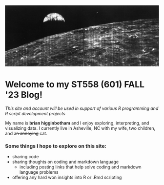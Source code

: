 ![](/First_View_of_Earth_from_Moon.jpg)

# Welcome to my ST558 (601) FALL '23 Blog!  
*This site and account will be used in support of various R programming and R script development projects*

My name is **brian higginbotham** and I enjoy exploring, interpreting, and visualizing data. I currently live in Asheville, NC with my wife, two children, and a~~n annoying~~ cat.

### Some things I hope to explore on this site:
* sharing code
* sharing thoughts on coding and markdown language
   + including posting links that help solve coding and markdown language problems
* offering any hard won insights into R or .Rmd scripting

